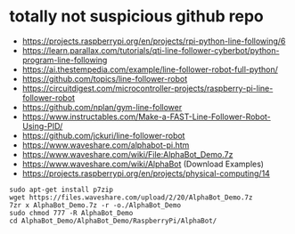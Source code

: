 # totally not suspicious github repo

- https://projects.raspberrypi.org/en/projects/rpi-python-line-following/6
- https://learn.parallax.com/tutorials/qti-line-follower-cyberbot/python-program-line-following
- https://ai.thestempedia.com/example/line-follower-robot-full-python/
- https://github.com/topics/line-follower-robot
- https://circuitdigest.com/microcontroller-projects/raspberry-pi-line-follower-robot
- https://github.com/nplan/gym-line-follower
- https://www.instructables.com/Make-a-FAST-Line-Follower-Robot-Using-PID/
- https://github.com/jckuri/line-follower-robot
- https://www.waveshare.com/alphabot-pi.htm
- https://www.waveshare.com/wiki/File:AlphaBot_Demo.7z
- https://www.waveshare.com/wiki/AlphaBot (Download Examples)
- https://projects.raspberrypi.org/en/projects/physical-computing/14

```shell
sudo apt-get install p7zip
wget https://files.waveshare.com/upload/2/20/AlphaBot_Demo.7z
7zr x AlphaBot_Demo.7z -r -o./AlphaBot_Demo
sudo chmod 777 -R AlphaBot_Demo
cd AlphaBot_Demo/AlphaBot_Demo/RaspberryPi/AlphaBot/
```
